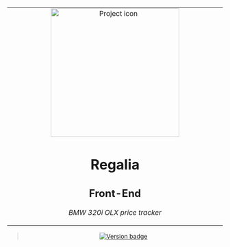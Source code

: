 <table align="center"><tr><td align="center" width="9999">

<img src="https://cdn.vox-cdn.com/thumbor/9MJaZUUzG2NbksVi-VmgcrHQKx4=/0x0:1920x1080/1200x800/filters:focal(807x387:1113x693)/cdn.vox-cdn.com/uploads/chorus_image/image/52070727/regalia_03.0.jpeg" align="center" width="300" alt="Project icon">

# Regalia
## Front-End

*BMW 320i OLX price tracker*
</td></tr></table>


<div align="center">

> [![Version badge](https://img.shields.io/badge/version-0.1.1-silver.svg)]()

</div>